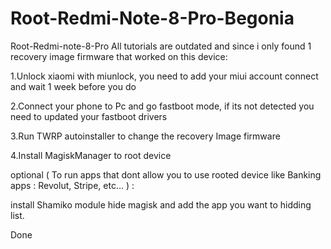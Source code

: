 # Root-Redmi-Note-8-Pro-Begonia


Root-Redmi-note-8-Pro
All tutorials are outdated and since i only found 1 recovery image firmware that worked on this device:

1.Unlock xiaomi with miunlock, you need to add your miui account connect and wait 1 week before you do

2.Connect your phone to Pc and go fastboot mode, if its not detected you need to updated your fastboot drivers

3.Run TWRP autoinstaller to change the recovery Image firmware

4.Install MagiskManager to root device


optional ( To run apps that dont allow you to use rooted device like Banking apps : Revolut, Stripe, etc... ) :

install Shamiko module
hide magisk and add the app you want to hidding list.

Done
